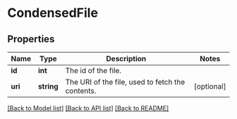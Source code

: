 # CondensedFile

## Properties
Name | Type | Description | Notes
------------ | ------------- | ------------- | -------------
**id** | **int** | The id of the file. | 
**uri** | **string** | The URI of the file, used to fetch the contents. | [optional] 

[[Back to Model list]](../README.md#documentation-for-models) [[Back to API list]](../README.md#documentation-for-api-endpoints) [[Back to README]](../README.md)


